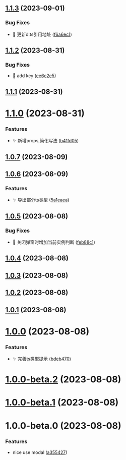 

## [1.1.3](https://github.com/Mrcxt/nice-use-modal/compare/v1.1.2...v1.1.3) (2023-09-01)


### Bug Fixes

* 🐛 更新d.ts引用地址 ([f6a6ec1](https://github.com/Mrcxt/nice-use-modal/commit/f6a6ec17ea4ae57ec753b270aa82c1107dfca1ff))

## [1.1.2](https://github.com/Mrcxt/nice-use-modal/compare/v1.1.1...v1.1.2) (2023-08-31)


### Bug Fixes

* 🐛 add key ([ee6c2e5](https://github.com/Mrcxt/nice-use-modal/commit/ee6c2e5813e30a95314eac0691c45cbe680c4f9f))

## [1.1.1](https://github.com/Mrcxt/nice-use-modal/compare/v1.1.0...v1.1.1) (2023-08-31)

# [1.1.0](https://github.com/Mrcxt/nice-use-modal/compare/v1.0.7...v1.1.0) (2023-08-31)


### Features

* ✨ 新增props,简化写法 ([b41fd05](https://github.com/Mrcxt/nice-use-modal/commit/b41fd05549bd2b8e4ea0f8c3803826615d800ecb))

## [1.0.7](https://github.com/Mrcxt/nice-use-modal/compare/v1.0.6...v1.0.7) (2023-08-09)

## [1.0.6](https://github.com/Mrcxt/nice-use-modal/compare/v1.0.5...v1.0.6) (2023-08-09)


### Features

* ✨ 导出部分ts类型 ([5a1eaea](https://github.com/Mrcxt/nice-use-modal/commit/5a1eaea6087cbb2884ac85b1f28afb3e755ffcb2))

## [1.0.5](https://github.com/Mrcxt/nice-use-modal/compare/v1.0.4...v1.0.5) (2023-08-08)


### Bug Fixes

* 🐛 关闭弹窗时增加当前实例判断 ([feb88c1](https://github.com/Mrcxt/nice-use-modal/commit/feb88c186266192fc4788efbf0e827aa716aab43))

## [1.0.4](https://github.com/Mrcxt/nice-use-modal/compare/v1.0.3...v1.0.4) (2023-08-08)

## [1.0.3](https://github.com/Mrcxt/nice-use-modal/compare/v1.0.2...v1.0.3) (2023-08-08)

## [1.0.2](https://github.com/Mrcxt/nice-use-modal/compare/v1.0.1...v1.0.2) (2023-08-08)

## [1.0.1](https://github.com/Mrcxt/nice-use-modal/compare/v1.0.0...v1.0.1) (2023-08-08)

# [1.0.0](https://github.com/Mrcxt/nice-use-modal/compare/v1.0.0-beta.2...v1.0.0) (2023-08-08)


### Features

* ✨ 完善ts类型提示 ([bdeb470](https://github.com/Mrcxt/nice-use-modal/commit/bdeb470f220e628463a502cfdd2260995678b4a2))

# [1.0.0-beta.2](https://github.com/Mrcxt/nice-use-modal/compare/v1.0.0-beta.1...v1.0.0-beta.2) (2023-08-08)

# [1.0.0-beta.1](https://github.com/Mrcxt/nice-use-modal/compare/v1.0.0-beta.0...v1.0.0-beta.1) (2023-08-08)

# 1.0.0-beta.0 (2023-08-08)


### Features

* nice use modal ([a355427](https://github.com/Mrcxt/nice-use-modal/commit/a355427b215559aadf073d6c28eef144baae69f2))